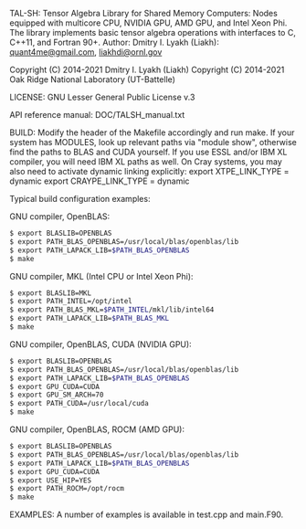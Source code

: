 TAL-SH: Tensor Algebra Library for Shared Memory Computers:
        Nodes equipped with multicore CPU, NVIDIA GPU, AMD GPU,
        and Intel Xeon Phi. The library implements basic tensor
        algebra operations with interfaces to C, C++11, and Fortran 90+.
Author: Dmitry I. Lyakh (Liakh): quant4me@gmail.com, liakhdi@ornl.gov

Copyright (C) 2014-2021 Dmitry I. Lyakh (Liakh)
Copyright (C) 2014-2021 Oak Ridge National Laboratory (UT-Battelle)

LICENSE: GNU Lesser General Public License v.3

API reference manual: DOC/TALSH_manual.txt

BUILD: Modify the header of the Makefile accordingly and run make.
If your system has MODULES, look up relevant paths via "module show",
otherwise find the paths to BLAS and CUDA yourself. If you use ESSL
and/or IBM XL compiler, you will need IBM XL paths as well. On Cray
systems, you may also need to activate dynamic linking explicitly:
export XTPE_LINK_TYPE = dynamic
export CRAYPE_LINK_TYPE = dynamic

Typical build configuration examples:

GNU compiler, OpenBLAS:
```bash
$ export BLASLIB=OPENBLAS
$ export PATH_BLAS_OPENBLAS=/usr/local/blas/openblas/lib
$ export PATH_LAPACK_LIB=$PATH_BLAS_OPENBLAS
$ make
```

GNU compiler, MKL (Intel CPU or Intel Xeon Phi):
```bash
$ export BLASLIB=MKL
$ export PATH_INTEL=/opt/intel
$ export PATH_BLAS_MKL=$PATH_INTEL/mkl/lib/intel64
$ export PATH_LAPACK_LIB=$PATH_BLAS_MKL
$ make
```

GNU compiler, OpenBLAS, CUDA (NVIDIA GPU):
```bash
$ export BLASLIB=OPENBLAS
$ export PATH_BLAS_OPENBLAS=/usr/local/blas/openblas/lib
$ export PATH_LAPACK_LIB=$PATH_BLAS_OPENBLAS
$ export GPU_CUDA=CUDA
$ export GPU_SM_ARCH=70
$ export PATH_CUDA=/usr/local/cuda
$ make
```

GNU compiler, OpenBLAS, ROCM (AMD GPU):
```bash
$ export BLASLIB=OPENBLAS
$ export PATH_BLAS_OPENBLAS=/usr/local/blas/openblas/lib
$ export PATH_LAPACK_LIB=$PATH_BLAS_OPENBLAS
$ export GPU_CUDA=CUDA
$ export USE_HIP=YES
$ export PATH_ROCM=/opt/rocm
$ make
```

EXAMPLES: A number of examples is available in test.cpp and main.F90.

